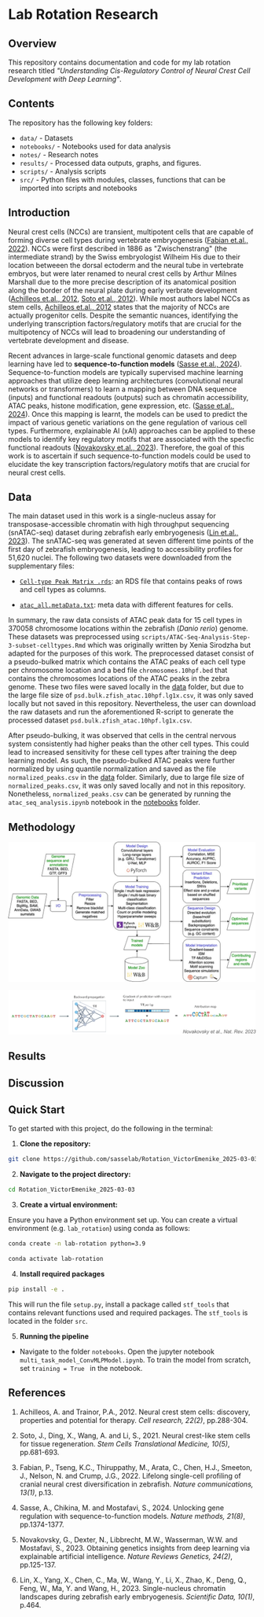 # Lab Rotation Research

## Overview

This repository contains documentation and code for my lab rotation research titled _"Understanding Cis-Regulatory Control of Neural Crest Cell Development with Deep Learning"_.

## Contents

The repository has the following key folders:

- `data/` - Datasets
- `notebooks/` - Notebooks used for data analysis
- `notes/` - Research notes
- `results/` -  Processed data outputs, graphs, and figures.
- `scripts/` - Analysis scripts
- `src/` -  Python files with modules, classes, functions that can be imported into scripts and notebooks 

## Introduction

Neural crest cells (NCCs) are transient, multipotent cells that are capable of forming diverse cell types during vertebrate embryogenesis ([Fabian et.al., 2022](https://www.nature.com/articles/s41467-021-27594-w)).  NCCs were first described in 1886 as "Zwischenstrang" (the intermediate strand) by the Swiss embryologist Wilheim His due to their location betweeen the dorsal ectoderm and the neural tube in vertebrate embryos, but were later renamed to neural crest cells by Arthur Milnes Marshall due to the more precise description of its anatomical position along the border of the neural plate during early verbrate development ([Achilleos et.al., 2012](https://www.nature.com/articles/cr201211), [Soto et.al., 2012](https://stemcellsjournals.onlinelibrary.wiley.com/doi/10.1002/sctm.20-0361)). While most authors label NCCs as stem cells, [Achilleos et.al., 2012](https://www.nature.com/articles/cr201211) states that the majority of NCCs are actually progenitor cells. Despite the semantic nuances, identifying the underlying transcription factors/regulatory motifs that are crucial for the multipotency of NCCs will lead to broadening our understanding of vertebrate development and disease. 

Recent advances in large-scale functional genomic datasets and deep learning have led to **sequence-to-function models** ([Sasse et.al., 2024](https://www.nature.com/articles/s41592-024-02331-5)). Sequence-to-function models are typically supervised machine learning approaches that utilize deep learning architectures (convolutional neural networks or transformers) to learn a mapping between DNA sequence (inputs) and functional readouts (outputs) such as chromatin accessibility, ATAC peaks, histone modification, gene expression, etc. ([Sasse et.al., 2024](https://www.nature.com/articles/s41592-024-02331-5)). Once this mapping is learnt, the models can be used to predict the impact of various genetic variations  on the gene regulation of various cell types. Furthermore, explainable AI (xAI) approaches can be applied to these models to identify key regulatory motifs that are associated with the specfic functional readouts ([Novakovsky et.al., 2023](https://www.nature.com/articles/s41576-022-00532-2)).  Therefore, the goal of this work is to ascertain if such sequence-to-function models could be used to elucidate the key transcription factors/regulatory motifs that are crucial for neural crest cells.

## Data

The main dataset used in this work is a single-nucleus assay for transposase-accessible chromatin with high throughput sequencing (snATAC-seq) dataset during zebrafish early embryogenesis ([Lin et.al., 2023](https://www.nature.com/articles/s41597-023-02373-y)). The snATAC-seq was generated at seven different time points of the first day of zebrafish embryogenesis, leading to accessibility profiles for 51,620 nuclei. The following two datasets were downloaded from the supplementary files:

- [`Cell-type Peak Matrix .rds`](https://figshare.com/ndownloader/files/40957361): an RDS file that contains peaks of rows and cell types as columns.

- [`atac_all.metaData.txt`](https://ftp.cngb.org/pub/CNSA/data4/CNP0002827/Single_Cell/CSE0000120/atac_all.metaData.txt): meta data with different features for cells.

In summary, the raw data consists of ATAC peak data for 15 cell types in 370058 chromosome locations within the zebrafish (_Danio rerio_) genome. These datasets was preprocessed using `scripts/ATAC-Seq-Analysis-Step-3-subset-celltypes.Rmd` which was originally written by Xenia Sirodzha but adapted for the purposes of this work. The preprocessed dataset consist of a pseudo-bulked matrix which contains the ATAC peaks of each cell type per chromosome location and a bed file `chromosomes.10hpf.bed` that contains the chromosomes locations of the ATAC peaks in the zebra genome. These two files were saved locally in the [data](https://github.com/sasselab/Rotation_VictorEmenike_2025-03-03/tree/main/data) folder, but due to the large file size of `psd.bulk.zfish_atac.10hpf.lg1x.csv`, it was only saved locally but not saved in this repository. Nevertheless, the user can download the raw datasets and run the aforementioned R-script to generate the processed dataset `psd.bulk.zfish_atac.10hpf.lg1x.csv`.

After pseudo-bulking, it was observed that cells in the central nervous system consistently had higher peaks than the other cell types. This could lead to increased sensitivity for these cell types after training the deep learning model. As such, the pseudo-bulked ATAC peaks were further normalized by using quantile normalization and saved as the file `normalized_peaks.csv` in the [data](https://github.com/sasselab/Rotation_VictorEmenike_2025-03-03/tree/main/data) folder. Similarly, due to large file size of `normalized_peaks.csv`, it was only saved locally and not in this repository. Nonetheless, `normalized_peaks.csv` can be generated by running the `atac_seq_analysis.ipynb` notebook in the [notebooks](https://github.com/sasselab/Rotation_VictorEmenike_2025-03-03/tree/main/notebooks) folder. 

## Methodology

![gReLU workflow](media/grelu_flowchart.jpg)

![integrated gradients](media/integrated_gradients.svg)

## Results

## Discussion

## **Quick Start**
To get started with this project, do the following in the terminal:

1. **Clone the repository:**
```bash
git clone https://github.com/sasselab/Rotation_VictorEmenike_2025-03-03.git
```

2. **Navigate to the project directory:**
```bash
cd Rotation_VictorEmenike_2025-03-03
```

3. **Create a virtual environment:**

Ensure you have a Python environment set up. You can create a virtual environment (e.g. `lab_rotation`) using conda as follows:

```bash
conda create -n lab-rotation python=3.9
```

```bash
conda activate lab-rotation
```

4. **Install required packages**

```bash
pip install -e .
```

This will run the file `setup.py`, install a package called `stf_tools` that contains relevant functions used and required packages. The `stf_tools` is located in the folder `src`. 

5. **Running the pipeline**

- Navigate to the folder `notebooks`. Open the jupyter notebook `multi_task_model_ConvMLPModel.ipynb`. To train the model from scratch, set `training = True ` in the notebook.



## References

1. Achilleos, A. and Trainor, P.A., 2012. Neural crest stem cells: discovery, properties and potential for therapy. _Cell research, 22(2)_, pp.288-304.

2. Soto, J., Ding, X., Wang, A. and Li, S., 2021. Neural crest-like stem cells for tissue regeneration. _Stem Cells Translational Medicine, 10(5)_, pp.681-693.

3. Fabian, P., Tseng, K.C., Thiruppathy, M., Arata, C., Chen, H.J., Smeeton, J., Nelson, N. and Crump, J.G., 2022. Lifelong single-cell profiling of cranial neural crest diversification in zebrafish. _Nature communications, 13(1)_, p.13.

4. Sasse, A., Chikina, M. and Mostafavi, S., 2024. Unlocking gene regulation with sequence-to-function models. _Nature methods, 21(8)_, pp.1374-1377.

5. Novakovsky, G., Dexter, N., Libbrecht, M.W., Wasserman, W.W. and Mostafavi, S., 2023. Obtaining genetics insights from deep learning via explainable artificial intelligence. _Nature Reviews Genetics, 24(2)_, pp.125-137.

6. Lin, X., Yang, X., Chen, C., Ma, W., Wang, Y., Li, X., Zhao, K., Deng, Q., Feng, W., Ma, Y. and Wang, H., 2023. Single-nucleus chromatin landscapes during zebrafish early embryogenesis. _Scientific Data, 10(1)_, p.464.